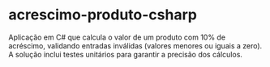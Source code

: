 # acrescimo-produto-csharp
Aplicação em C# que calcula o valor de um produto com 10% de acréscimo, validando entradas inválidas (valores menores ou iguais a zero). A solução inclui testes unitários para garantir a precisão dos cálculos.
